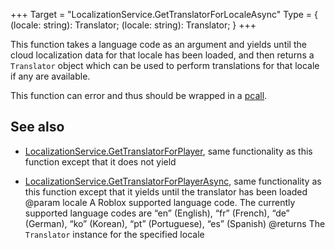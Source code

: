 +++
Target = "LocalizationService.GetTranslatorForLocaleAsync"
Type = { (locale: string): Translator; (locale: string): Translator; }
+++

This function takes a language code as an argument and yields until the cloud localization data for that locale has been loaded, and then returns a `Translator` object which can be used to perform translations for that locale if any are available.This function can error and thus should be wrapped in a [pcall](https://developer.roblox.com/search#stq=Built-in%20Functions%20&%20Variables%20—%20Lua).## See also  - [LocalizationService.GetTranslatorForPlayer](https://developer.roblox.com/api-reference/function/LocalizationService/GetTranslatorForPlayer), same functionality as this function except that it does not yield  - [LocalizationService.GetTranslatorForPlayerAsync](https://developer.roblox.com/api-reference/function/LocalizationService/GetTranslatorForPlayerAsync), same functionality as this function except that it yields until the translator has been loaded@param locale A Roblox supported language code. The currently supported language codes are “en” (English), “fr” (French), “de” (German), “ko” (Korean), “pt” (Portuguese), “es” (Spanish)@returns The `Translator` instance for the specified locale